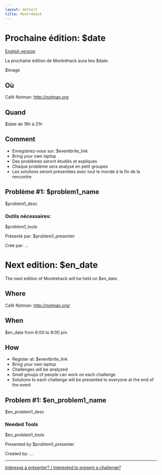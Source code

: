 ```yaml
---
layout: default
title: MontréHack
---
```

<!-- 

  This is the absolute minimum to get stuff up. Feel free [obliged] to add
  editorial niceties.

  Put this in index.md and update the following variables (like w/ vim's s///)
  $date $en_date
  $eventbrite_link
  $image (optional) format: ![AltText](path_to_image.png)
  $problem1_name, $problem1_desc, $problem1_tools, $problem1_presenter
  $en_problem1_name, $en_problem1_desc, $en_problem1_tools, $en_problem1_presenter
  repeat for problem 2, 3, etc.

/-->

# Prochaine édition: $date
[English version](#english)

La prochaine édition de Montréhack aura lieu $date.

$image

## Où
Café Notman: http://notman.org

## Quand
$date de 18h à 21h

## Comment
* Enregistrez-vous sur: $eventbrite_link
* Bring your own laptop
* Des problèmes seront étudiés et expliqués
* Chaque problème sera analysé en petit groupes
* Les solutions seront présentées avec tout le monde à la fin de la rencontre

## Problème #1: $problem1_name
$problem1_desc

### Outils nécessaires:
$problem1_tools

Présenté par: $problem1_presenter

Créé par: ...


<a id="english"></a>
# Next edition: $en_date

The next edition of Montrehack will be held on $en_date.

## Where
Café Notman: http://notman.org/

## When
$en_date from 6:00 to 9:00 pm

## How
* Register at: $eventbrite_link
* Bring your own laptop
* Challenges will be analyzed
* Small groups of people can work on each challenge
* Solutions to each challenge will be presented to everyone at the end of the event

## Problem #1: $en_problem1_name
$en_problem1_desc

### Needed Tools
$en_problem1_tools

Presented by $problem1_presenter

Created by: ...

<hr/>

[Intéressé à présenter? / Interested to present a challenge?](https://github.com/montrehack/montrehack.github.com/wiki/Present-at-Montrehack)
